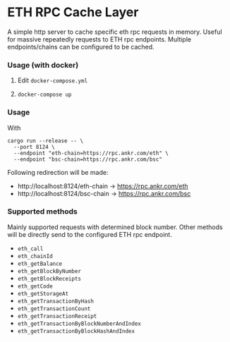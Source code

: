 # ETH RPC Cache Layer
A simple http server to cache specific eth rpc requests in memory. Useful for massive repeatedly requests to ETH rpc endpoints. 
Multiple endpoints/chains can be configured to be cached.

### Usage (with docker)

1. Edit `docker-compose.yml`

2. `docker-compose up`
### Usage
With
```shell
cargo run --release -- \
  --port 8124 \
  --endpoint "eth-chain=https://rpc.ankr.com/eth" \
  --endpoint "bsc-chain=https://rpc.ankr.com/bsc"
```
Following redirection will be made:
* http://localhost:8124/eth-chain -> https://rpc.ankr.com/eth
* http://localhost:8124/bsc-chain -> https://rpc.ankr.com/bsc

### Supported methods
Mainly supported requests with determined block number. Other methods will be directly send to the configured ETH rpc endpoint.

- `eth_call`
- `eth_chainId`
- `eth_getBalance`
- `eth_getBlockByNumber`
- `eth_getBlockReceipts`
- `eth_getCode`
- `eth_getStorageAt`
- `eth_getTransactionByHash`
- `eth_getTransactionCount`
- `eth_getTransactionReceipt`
- `eth_getTransactionByBlockNumberAndIndex`
- `eth_getTransactionByBlockHashAndIndex`
